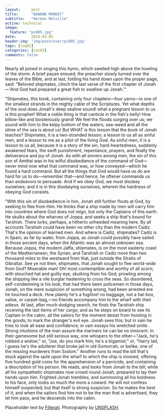 ```yaml
---
layout:     post
title:      "BANANA MONKEY"
subtitle:   "Herman Melville"
active: technical
image:
  feature: "pc005.jpg"
date:       2018-03-05 
header-img: "img/postcover/pc005.jpg"
tags: [tag02]
categories: [cat03]
comments: false
---
```


<p>Nearly all joined in singing this hymn, which swelled high above the howling of the storm. A brief pause ensued; the preacher slowly turned over the leaves of the Bible, and at last, folding his hand down upon the proper page, said: "Beloved shipmates, clinch the last verse of the first chapter of Jonah&mdash;'And God had prepared a great fish to swallow up Jonah.'"</p>

<p>"Shipmates, this book, containing only four chapters&mdash;four yarns&mdash;is one of the smallest strands in the mighty cable of the Scriptures. Yet what depths of the soul does Jonah's deep sealine sound! what a pregnant lesson to us is this prophet! What a noble thing is that canticle in the fish's belly! How billow-like and boisterously grand! We feel the floods surging over us; we sound with him to the kelpy bottom of the waters; sea-weed and all the slime of the sea is about us! But WHAT is this lesson that the book of Jonah teaches? Shipmates, it is a two-stranded lesson; a lesson to us all as sinful men, and a lesson to me as a pilot of the living God. As sinful men, it is a lesson to us all, because it is a story of the sin, hard-heartedness, suddenly awakened fears, the swift punishment, repentance, prayers, and finally the deliverance and joy of Jonah. As with all sinners among men, the sin of this son of Amittai was in his wilful disobedience of the command of God&mdash;never mind now what that command was, or how conveyed&mdash;which he found a hard command. But all the things that God would have us do are hard for us to do&mdash;remember that&mdash;and hence, he oftener commands us than endeavors to persuade. And if we obey God, we must disobey ourselves; and it is in this disobeying ourselves, wherein the hardness of obeying God consists.</p>

<p>"With this sin of disobedience in him, Jonah still further flouts at God, by seeking to flee from Him. He thinks that a ship made by men will carry him into countries where God does not reign, but only the Captains of this earth. He skulks about the wharves of Joppa, and seeks a ship that's bound for Tarshish. There lurks, perhaps, a hitherto unheeded meaning here. By all accounts Tarshish could have been no other city than the modern Cadiz. That's the opinion of learned men. And where is Cadiz, shipmates? Cadiz is in Spain; as far by water, from Joppa, as Jonah could possibly have sailed in those ancient days, when the Atlantic was an almost unknown sea. Because Joppa, the modern Jaffa, shipmates, is on the most easterly coast of the Mediterranean, the Syrian; and Tarshish or Cadiz more than two thousand miles to the westward from that, just outside the Straits of Gibraltar. See ye not then, shipmates, that Jonah sought to flee world-wide from God? Miserable man! Oh! most contemptible and worthy of all scorn; with slouched hat and guilty eye, skulking from his God; prowling among the shipping like a vile burglar hastening to cross the seas. So disordered, self-condemning is his look, that had there been policemen in those days, Jonah, on the mere suspicion of something wrong, had been arrested ere he touched a deck. How plainly he's a fugitive! no baggage, not a hat-box, valise, or carpet-bag,&mdash;no friends accompany him to the wharf with their adieux. At last, after much dodging search, he finds the Tarshish ship receiving the last items of her cargo; and as he steps on board to see its Captain in the cabin, all the sailors for the moment desist from hoisting in the goods, to mark the stranger's evil eye. Jonah sees this; but in vain he tries to look all ease and confidence; in vain essays his wretched smile. Strong intuitions of the man assure the mariners he can be no innocent. In their gamesome but still serious way, one whispers to the other&mdash;"Jack, he's robbed a widow;" or, "Joe, do you mark him; he's a bigamist;" or, "Harry lad, I guess he's the adulterer that broke jail in old Gomorrah, or belike, one of the missing murderers from Sodom." Another runs to read the bill that's stuck against the spile upon the wharf to which the ship is moored, offering five hundred gold coins for the apprehension of a parricide, and containing a description of his person. He reads, and looks from Jonah to the bill; while all his sympathetic shipmates now crowd round Jonah, prepared to lay their hands upon him. Frighted Jonah trembles, and summoning all his boldness to his face, only looks so much the more a coward. He will not confess himself suspected; but that itself is strong suspicion. So he makes the best of it; and when the sailors find him not to be the man that is advertised, they let him pass, and he descends into the cabin.</p>

<p>Placeholder text by <a href="http://www.fillerati.com/">Fillerati</a>. Photography by <a href="https://unsplash.com">UNSPLASH</a>.</p>